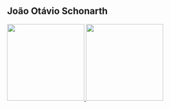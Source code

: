 ## João Otávio Schonarth

<div>
  <a href="https://">
  <img height="180em" src="https://github-readme-stats.vercel.app/api?username=joschonarth&show_icons=true&theme=dark&include_all_commits=true"/>
    <!-- Themes: dark, radical, merko, gruvbox, tokyonight, onedark, cobalt, synthwave, highcontrast, dracula -->
  <img height="180em" src="https://github-readme-stats.vercel.app/api/top-langs/?username=joschonarth&layout=compact&langs_count=16&theme=dark&hide_progress=true"/>
</div>

##
<!--
<div style="display: inline_block"><br>
  <img align="center" alt"HTML" height="30" widht="40" src="https://raw.githubusercontent.com/devicons/devicon/master/icons/javascript/javascript-plain.svg"
  
</div>

##

<div>
    <a href="https://" target="_blank"><img src="https://img.shields.io/badge/LinkedIn-0077B5?style=for-the-badge&logo=linkedin&logoColor=white" target="_blank"></a>
    <a href="https://" target="_blank"><img src="https://img.shields.io/badge/Gmail-D14836?style=for-the-badge&logo=gmail&logoColor=white" target="_blank"></a>
</div>

##
-->

